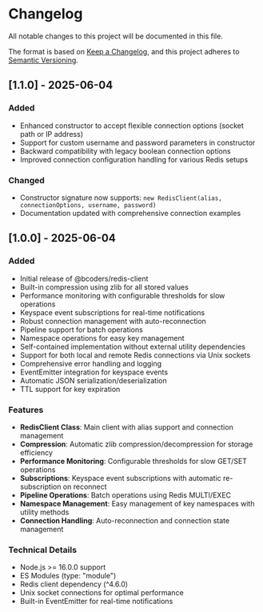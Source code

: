 # Changelog

All notable changes to this project will be documented in this file.

The format is based on [Keep a Changelog](https://keepachangelog.com/en/1.0.0/),
and this project adheres to [Semantic Versioning](https://semver.org/spec/v2.0.0.html).

## [1.1.0] - 2025-06-04

### Added
- Enhanced constructor to accept flexible connection options (socket path or IP address)
- Support for custom username and password parameters in constructor
- Backward compatibility with legacy boolean connection options
- Improved connection configuration handling for various Redis setups

### Changed
- Constructor signature now supports: `new RedisClient(alias, connectionOptions, username, password)`
- Documentation updated with comprehensive connection examples

## [1.0.0] - 2025-06-04

### Added
- Initial release of @bcoders/redis-client
- Built-in compression using zlib for all stored values
- Performance monitoring with configurable thresholds for slow operations
- Keyspace event subscriptions for real-time notifications
- Robust connection management with auto-reconnection
- Pipeline support for batch operations
- Namespace operations for easy key management
- Self-contained implementation without external utility dependencies
- Support for both local and remote Redis connections via Unix sockets
- Comprehensive error handling and logging
- EventEmitter integration for keyspace events
- Automatic JSON serialization/deserialization
- TTL support for key expiration

### Features
- **RedisClient Class**: Main client with alias support and connection management
- **Compression**: Automatic zlib compression/decompression for storage efficiency
- **Performance Monitoring**: Configurable thresholds for slow GET/SET operations
- **Subscriptions**: Keyspace event subscriptions with automatic re-subscription on reconnect
- **Pipeline Operations**: Batch operations using Redis MULTI/EXEC
- **Namespace Management**: Easy management of key namespaces with utility methods
- **Connection Handling**: Auto-reconnection and connection state management

### Technical Details
- Node.js >= 16.0.0 support
- ES Modules (type: "module")
- Redis client dependency (^4.6.0)
- Unix socket connections for optimal performance
- Built-in EventEmitter for real-time notifications